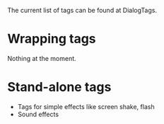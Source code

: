 The current list of tags can be found at DialogTags.

# Wrapping tags #
Nothing at the moment.

# Stand-alone tags #
  * Tags for simple effects like screen shake, flash
  * Sound effects